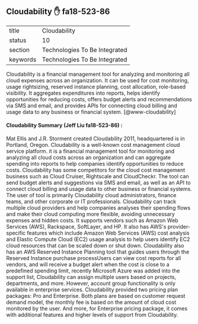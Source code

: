## Cloudability :hand: fa18-523-86



|          |                               |
| -------- | ----------------------------- |
| title    | Cloudability                  | 
| status   | 10                            |
| section  | Technologies To Be Integrated |
| keywords | Technologies To Be Integrated |



Cloudability is a financial management tool for analyzing and
monitoring all cloud expenses across an organization. It can be used
for cost monitoring, usage rightsizing, reserved instance planning,
cost allocation, role-based visibility. It aggregates expenditures
into reports, helps identify opportunities for reducing costs, offers
budget alerts and recommendations via SMS and email, and provides APIs
for connecting cloud billing and usage data to any business or
financial system. [@www-cloudability]


#### Cloudability Summary (Jeff Liu  fa18-523-86) :

Mat Ellis and J.R. Storment created Cloudability 2011, headquartered is in Portland, Oregon. 
Cloudability is a well-known cost management cloud service platform. it is a financial management tool for monitoring and analyzing all cloud costs across an organization and can aggregate spending into reports to help companies identify opportunities to reduce costs. Cloudability has some competitors for the cloud cost management business such as Cloud Cruiser, Rightscale and CloudCheckr. 
The tool can send budget alerts and suggestions via SMS and email, as well as an API to connect cloud billing and usage data to other business or financial systems. The user of tool is primarily Cloudability cloud administrators, finance teams, and other corporate or IT professionals.
Cloudability can track multiple cloud providers and help companies analyses their spending flows and make their cloud computing more flexible, avoiding unnecessary expenses and hidden costs. It supports vendors such as Amazon Web Services (AWS), Rackspace, SoftLayer, and HP. It also has AWS's provider-specific features which include Amazon Web Services (AWS) cost analysis and Elastic Compute Cloud (EC2) usage analysis to help users identify EC2 cloud resources that can be scaled down or shut down. Cloudability also has an AWS Reserved Instance Planning tool that guides users through the Reserved Instance purchase processUsers can view cost reports for all vendors, and will receive a budget alert when the cost is close to a predefined spending limit, recently Microsoft Azure was added into the support list, Cloudability can assign multiple users based on projects, departments, and more. However, account group functionality is only available in enterprise services.
Cloudability provided two pricing plan packages: Pro and Enterprise. Both plans are based on customer request demand model, the monthly fee is based on the amount of cloud cost monitored by the user. And more, for Enterprise pricing package, it comes with additional features and higher levels of support from Cloudability.
